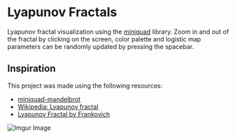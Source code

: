 # Lyapunov Fractals

Lyapunov fractal visualization using the [miniquad](https://github.com/not-fl3/miniquad) library. Zoom in and out of the fractal by clicking on the screen, color palette and logistic map parameters can be randomly updated by pressing the spacebar.
## Inspiration

This project was made using the following resources:

- [miniquad-mandelbrot](https://github.com/PonasKovas/miniquad-mandelbrot/blob/master/src/main.rs)
- [Wikipedia: Lyapunov fractal](https://en.wikipedia.org/wiki/Lyapunov_fractal)
- [Lyapunov Fractal by Frankovich](https://frankovich.dev/blog/lyapunov-fractal)

![Imgur Image](http://i.imgur.com/1XLnfJE.jpg)

